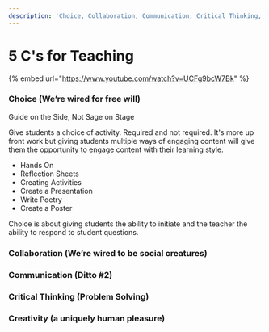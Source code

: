 ```yaml
---
description: 'Choice, Collaboration, Communication, Critical Thinking, Creativity'
---
```


# 5 C's for Teaching

{% embed url="https://www.youtube.com/watch?v=UCFg9bcW7Bk" %}

### Choice \(We’re wired for free will\) 

Guide on the Side, Not Sage on Stage

Give students a choice of activity. Required and not required. It's more up front work but giving students multiple ways of engaging content will give them the opportunity to engage content with their learning style.

* Hands On
* Reflection Sheets
* Creating Activities
* Create a Presentation
* Write Poetry
* Create a Poster

Choice is about giving students the ability to initiate and the teacher the ability to respond to student questions.

### Collaboration \(We’re wired to be social creatures\) 

### Communication \(Ditto \#2\) 

### Critical Thinking \(Problem Solving\) 

### Creativity \(a uniquely human pleasure\)

